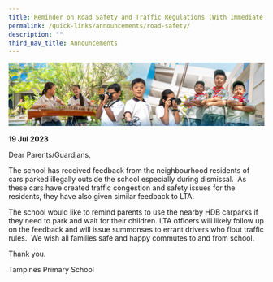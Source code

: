 ```yaml
---
title: Reminder on Road Safety and Traffic Regulations (With Immediate Effect)
permalink: /quick-links/announcements/road-safety/
description: ""
third_nav_title: Announcements
---
```

![](/images/AboutUs.jpg)

**19 Jul 2023**

Dear Parents/Guardians,

The school has received feedback from the neighbourhood residents of cars parked illegally outside the school especially during dismissal.  As these cars have created traffic congestion and safety issues for the residents, they have also given similar feedback to LTA. 

The school would like to remind parents to use the nearby HDB carparks if they need to park and wait for their children. LTA officers will likely follow up on the feedback and will issue summonses to errant drivers who flout traffic rules.  We wish all families safe and happy commutes to and from school.

Thank you.

Tampines Primary School